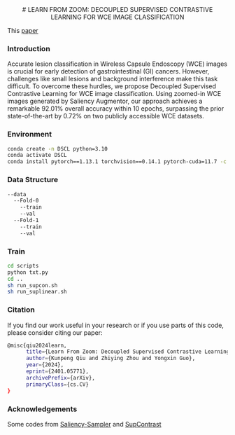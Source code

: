 <center> 
  # LEARN FROM ZOOM: DECOUPLED SUPERVISED CONTRASTIVE LEARNING FOR WCE IMAGE CLASSIFICATION
</center>

This [paper](https://arxiv.org/abs/2401.05771)
### Introduction
Accurate lesion classification in Wireless Capsule Endoscopy (WCE) images is crucial for early detection of gastrointestinal (GI) cancers. However, challenges like small lesions and background interference make this task difficult. To overcome these hurdles, we propose Decoupled Supervised Contrastive Learning for WCE image classification. Using zoomed-in WCE images generated by Saliency Augmentor, our approach achieves a remarkable 92.01% overall accuracy within 10 epochs, surpassing the prior state-of-the-art by 0.72% on two publicly accessible WCE datasets.

### Environment

```bash
conda create -n DSCL python=3.10
conda activate DSCL
conda install pytorch==1.13.1 torchvision==0.14.1 pytorch-cuda=11.7 -c pytorch -c nvidia
```

### Data Structure
```bash
--data
  --Fold-0
    --train
    --val
  --Fold-1
    --train
    --val
```

### Train
```bash
cd scripts
python txt.py
cd ..
sh run_supcon.sh
sh run_suplinear.sh
```

### Citation
If you find our work useful in your research or if you use parts of this code, please consider citing our paper:
```bash
@misc{qiu2024learn,
      title={Learn From Zoom: Decoupled Supervised Contrastive Learning For WCE Image Classification}, 
      author={Kunpeng Qiu and Zhiying Zhou and Yongxin Guo},
      year={2024},
      eprint={2401.05771},
      archivePrefix={arXiv},
      primaryClass={cs.CV}
}
```

### Acknowledgements
Some codes from [Saliency-Sampler](https://github.com/recasens/Saliency-Sampler/tree/master) and [SupContrast](https://github.com/HobbitLong/SupContrast)
